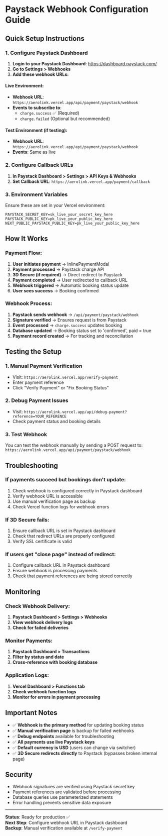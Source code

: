 # Paystack Webhook Configuration Guide

## Quick Setup Instructions

### 1. Configure Paystack Dashboard

1. **Login to your Paystack Dashboard**: https://dashboard.paystack.com/
2. **Go to Settings > Webhooks**
3. **Add these webhook URLs:**

#### Live Environment:
- **Webhook URL**: `https://aerolink.vercel.app/api/payment/paystack/webhook`
- **Events to subscribe to**:
  - `charge.success` ✅ (Required)
  - `charge.failed` (Optional but recommended)

#### Test Environment (if testing):
- **Webhook URL**: `https://aerolink.vercel.app/api/payment/paystack/webhook`
- **Events**: Same as live

### 2. Configure Callback URLs

1. **In Paystack Dashboard > Settings > API Keys & Webhooks**
2. **Set Callback URL**: `https://aerolink.vercel.app/payment/callback`

### 3. Environment Variables

Ensure these are set in your Vercel environment:

```env
PAYSTACK_SECRET_KEY=sk_live_your_secret_key_here
PAYSTACK_PUBLIC_KEY=pk_live_your_public_key_here
NEXT_PUBLIC_PAYSTACK_PUBLIC_KEY=pk_live_your_public_key_here
```

## How It Works

### Payment Flow:
1. **User initiates payment** → InlinePaymentModal
2. **Payment processed** → Paystack charge API
3. **3D Secure (if required)** → Direct redirect to Paystack
4. **Payment completed** → User redirected to callback URL
5. **Webhook triggered** → Automatic booking status update
6. **User sees success** → Booking confirmed

### Webhook Process:
1. **Paystack sends webhook** → `/api/payment/paystack/webhook`
2. **Signature verified** → Ensures request is from Paystack
3. **Event processed** → `charge.success` updates booking
4. **Database updated** → Booking status set to 'confirmed', paid = true
5. **Payment record created** → For tracking and reconciliation

## Testing the Setup

### 1. Manual Payment Verification
- Visit: `https://aerolink.vercel.app/verify-payment`
- Enter payment reference
- Click "Verify Payment" or "Fix Booking Status"

### 2. Debug Payment Issues
- Visit: `https://aerolink.vercel.app/api/debug-payment?reference=YOUR_REFERENCE`
- Check payment status and booking details

### 3. Test Webhook
You can test the webhook manually by sending a POST request to:
`https://aerolink.vercel.app/api/payment/paystack/webhook`

## Troubleshooting

### If payments succeed but bookings don't update:
1. Check webhook is configured correctly in Paystack dashboard
2. Verify webhook URL is accessible
3. Use manual verification page as backup
4. Check Vercel function logs for webhook errors

### If 3D Secure fails:
1. Ensure callback URL is set in Paystack dashboard
2. Check that redirect URLs are properly configured
3. Verify SSL certificate is valid

### If users get "close page" instead of redirect:
1. Configure callback URL in Paystack dashboard
2. Ensure webhook is processing payments
3. Check that payment references are being stored correctly

## Monitoring

### Check Webhook Delivery:
1. **Paystack Dashboard > Settings > Webhooks**
2. **View webhook delivery logs**
3. **Check for failed deliveries**

### Monitor Payments:
1. **Paystack Dashboard > Transactions**
2. **Filter by status and date**
3. **Cross-reference with booking database**

### Application Logs:
1. **Vercel Dashboard > Functions tab**
2. **Check webhook function logs**
3. **Monitor for errors in payment processing**

## Important Notes

- ✅ **Webhook is the primary method** for updating booking status
- ✅ **Manual verification page** is backup for failed webhooks  
- ✅ **Debug endpoints** available for troubleshooting
- ✅ **All payments use live Paystack keys**
- ✅ **Default currency is USD** (users can change via switcher)
- ✅ **3D Secure redirects directly** to Paystack (bypasses broken internal page)

## Security

- Webhook signatures are verified using Paystack secret key
- Payment references are validated before processing
- Database queries use parameterized statements
- Error handling prevents sensitive data exposure

---

**Status**: Ready for production ✅  
**Next Step**: Configure webhook URL in Paystack dashboard  
**Backup**: Manual verification available at `/verify-payment`
